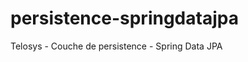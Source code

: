 persistence-springdatajpa
=========================

Telosys - Couche de persistence - Spring Data JPA

